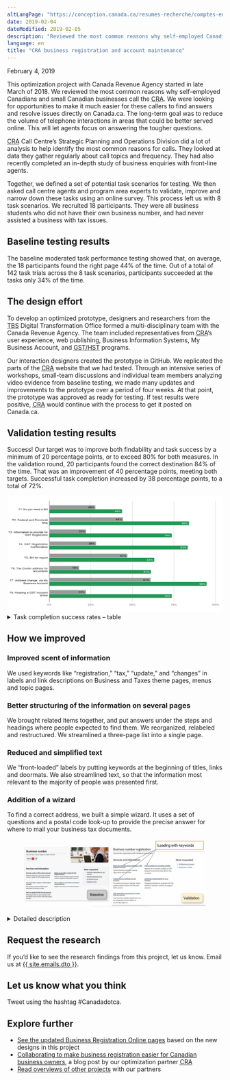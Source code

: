 ```yaml
---
altLangPage: "https://conception.canada.ca/resumes-recherche/comptes-entreprises-resume-recherche.html"
date: 2019-02-04
dateModified: 2019-02-05
description: "Reviewed the most common reasons why self-employed Canadians and small Canadian businesses call the Canada Revenue Agency."
language: en
title: "CRA business registration and account maintenance"
---
```

<p class="post-meta">February 4, 2019</p>
<p>This optimization project with Canada Revenue Agency started in late March of 2018. We reviewed the most common reasons why self-employed Canadians and small Canadian businesses call the <abbr title="Canada Revenue Agency">CRA</abbr>. We were looking for opportunities to make it much easier for these callers to find answers and resolve issues directly on Canada.ca. The long-term goal was to reduce the volume of telephone interactions in areas that could be better served online. This will let agents focus on answering the tougher questions.</p>
<p><abbr title="Canada Revenue Agency">CRA</abbr> Call Centre’s Strategic Planning and Operations Division did a lot of analysis to help identify the most common reasons for calls. They looked at data they gather regularly about call topics and frequency. They had also recently completed an in-depth study of business enquiries with front-line agents.</p>
<p>Together, we defined a set of potential task scenarios for testing. We then asked call centre agents and program area experts to validate, improve and narrow down these tasks using an online survey. This process left us with 8 task scenarios. We recruited 18 participants. They were all business students who did not have their own business number, and had never assisted a business with tax issues.</p>
<h2>Baseline testing results</h2>
<p>The baseline moderated task performance testing showed that, on average, the 18 participants found the right page 44% of the time. Out of a total of 142 task trials across the 8 task scenarios, participants succeeded at the tasks only 34% of the time.</p>
<h2>The design effort</h2>
<p>To develop an optimized prototype, designers and researchers from the <abbr title="Treasury Board of Canada Secretariat">TBS</abbr> Digital Transformation Office formed a multi-disciplinary team with the Canada Revenue Agency. The team included representatives from <abbr title="Canada Revenue Agency">CRA</abbr>’s user experience, web publishing, Business Information Systems, My Business Account, and <abbr title="Goods and Services Tax/Harmonized Sales Tax">GST/HST</abbr> programs.</p>
<p>Our interaction designers created the prototype in GitHub. We replicated the parts of the <abbr title="Canada Revenue Agency">CRA</abbr> website that we had tested. Through an intensive series of workshops, small-team discussions and individual team members analyzing video evidence from baseline testing, we made many updates and improvements to the prototype over a period of four weeks. At that point, the prototype was approved as ready for testing. If test results were positive, <abbr title="Canada Revenue Agency">CRA</abbr> would continue with the process to get it posted on Canada.ca.</p>
<h2>Validation testing results</h2>
<p>Success! Our target was to improve both findability and task success by a minimum of 20 percentage points, or to exceed 80% for both measures. In the validation round, 20 participants found the correct destination 84% of the time. That was an improvement of 40 percentage points, meeting both targets. Successful task completion increased by 38 percentage points, to a total of 72%.</p>
<img class="img-responsive hidden-sm hidden-xs" alt="See table that follows for data." src="/research-summaries/images/business-account-task-success-chart.jpg"/>
<div class="row col-md-8">
  <details>
    <summary>Task completion success rates – table</summary>
    <p>Baseline measurement at start of project, validation on prototype redesigned by project team.</p>
    <div class="table-bravo">
      <table class="table table-bordered">
        <thead>
          <tr>
            <th scope="col">Task</th>
            <th scope="col">Baseline</th>
            <th scope="col">Validation</th>
          </tr>
        </thead>
        <tbody>
          <tr>
            <td>1. Do you need a <abbr title="Business Number">BN</abbr></td>
            <td>28%</td>
            <td>44%</td>
          </tr>
          <tr>
            <td>2. Federal and Provincial <abbr title="Business Number">BN</abbr>s</td>
            <td>44%</td>
            <td>84%</td>
          </tr>
          <tr>
            <td>3. Information to provide for <abbr title="Goods and Services Tax">GST</abbr> registration</td>
            <td>22%</td>
            <td>74%</td>
          </tr>
          <tr>
            <td>4. <abbr title="Goods and Services Tax">GST</abbr> Registration</td>
            <td>28%</td>
            <td>83%</td>
          </tr>
          <tr>
            <td>5. <abbr title="Business Number">BN</abbr> for export</td>
            <td>47%</td>
            <td>63%</td>
          </tr>
          <tr>
            <td>6. Tax Center address for documents </td>
            <td>18%</td>
            <td>61%</td>
          </tr>
          <tr>
            <td>7. Address change, via My Business Account </td>
            <td>61%</td>
            <td>95%</td>
          </tr>
          <tr>
            <td>8. Keeping a <abbr title="Goods and Services Tax">GST</abbr> account active </td>
            <td>22%</td>
            <td>74%</td>
          </tr>
        </tbody>
      </table>
    </div>
  </details>
</div>
<h2>How we improved</h2>
<h3>Improved scent of information</h3>
<p>We used keywords like “registration,” “tax,” “update,” and “changes” in labels and link descriptions on Business and Taxes theme pages, menus and topic pages.</p>
<h3>Better structuring of the information on several pages</h3>
<p>We brought related items together, and put answers under the steps and headings where people expected to find them. We reorganized, relabeled and restructured. We streamlined a three-page list into a single page.</p>
<h3>Reduced and simplified text</h3>
<p>We “front-loaded” labels by putting keywords at the beginning of titles, links and doormats. We also streamlined text, so that the information most relevant to the majority of people was presented first.</p>
<h3>Addition of a wizard</h3>
<p>To find a correct address, we built a simple wizard. It uses a set of questions and a postal code look-up to provide the precise answer for where to mail your business tax documents.</p>
<figure> <img class="img-responsive" alt="Before and after images of “Business number” pages for CRA business number registration." src="/research-summaries/images/before-after-BN.jpg" /> </figure>
<div class="col-md-8 row">
  <details>
    <summary>Detailed description</summary>
    <p>Two web pages are shown side by side. The page on the left is labelled “Baseline” and shows the “Business number” webpage which was missing the content that people expected to be on this page.</p>
    <p>The page on the right is labelled “Validation” and shows the “Business number registration” page with the new topics. Arrows point to the new doormat links with the annotation “Leading with keywords.”</p>
  </details>
</div>
<h2>Request the research</h2>
<p>If you’d like to see the research findings from this project, let us know. Email us at <a href="mailto:{{ site.emails.dto }}">{{ site.emails.dto }}</a>.</p>
<h2>Let us know what you think</h2>
<p>Tweet using the hashtag #Canadadotca.</p>
<h2>Explore further </h2>
<ul>
  <li><a href="https://www.canada.ca/en/revenue-agency/services/tax/businesses/topics/registering-your-business/business-registration-online-overview.html">See the updated Business Registration Online pages</a> based on the new designs in this project</li>
  <li><a href="https://blog.canada.ca/2019/02/04/business-registration.html">Collaborating to make business registration easier for Canadian business owners</a>, a blog post by our optimization partner <abbr title="Canada Revenue Agency">CRA</abbr></li>
  <li><a href="https://blog.canada.ca/pages/project-overview.html">Read overviews of other projects</a> with our partners</li>
</ul>
